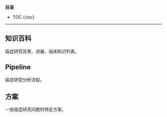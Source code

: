 
<!-- 只列与癌症研究好相关的知识、分析流程、方案等，其他不要涉及! -->

**目录**

* TOC
{:toc}

***

## 知识百科

癌症研究背景、进展、临床知识列表。

## Pipeline

癌症研究分析流程。

## 方案

一些癌症研究问题的特定方案。

